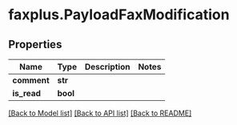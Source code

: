# faxplus.PayloadFaxModification


## Properties

Name | Type | Description | Notes
------------ | ------------- | ------------- | -------------
**comment** | **str** |  | 
**is_read** | **bool** |  | 

[[Back to Model list]](../README.md#documentation-for-models) [[Back to API list]](../README.md#documentation-for-api-endpoints) [[Back to README]](../README.md)

